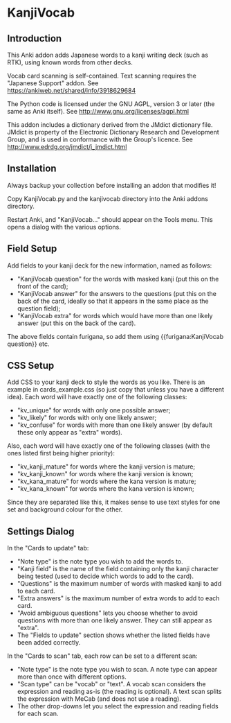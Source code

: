 KanjiVocab
==========

Introduction
------------

This Anki addon adds Japanese words to a kanji writing deck (such as RTK), using known words from other decks.

Vocab card scanning is self-contained. Text scanning requires the "Japanese Support" addon. See https://ankiweb.net/shared/info/3918629684

The Python code is licensed under the GNU AGPL, version 3 or later (the same as Anki itself). See http://www.gnu.org/licenses/agpl.html

This addon includes a dictionary derived from the JMdict dictionary file. JMdict is property of the Electronic Dictionary Research and Development Group, and is used in conformance with the Group's licence. See http://www.edrdg.org/jmdict/j_jmdict.html

Installation
------------

Always backup your collection before installing an addon that modifies it!

Copy KanjiVocab.py and the kanjivocab directory into the Anki addons directory.

Restart Anki, and "KanjiVocab..." should appear on the Tools menu. This opens a dialog with the various options.

Field Setup
-----------

Add fields to your kanji deck for the new information, named as follows:

* "KanjiVocab question" for the words with masked kanji (put this on the front of the card);
* "KanjiVocab answer" for the answers to the questions (put this on the back of the card, ideally so that it appears in the same place as the question field);
* "KanjiVocab extra" for words which would have more than one likely answer (put this on the back of the card).

The above fields contain furigana, so add them using {{furigana:KanjiVocab question}} etc.

CSS Setup
---------

Add CSS to your kanji deck to style the words as you like. There is an example in cards_example.css (so just copy that unless you have a different idea). Each word will have exactly one of the following classes:

* "kv_unique" for words with only one possible answer;
* "kv_likely" for words with only one likely answer;
* "kv_confuse" for words with more than one likely answer (by default these only appear as "extra" words).

Also, each word will have exactly one of the following classes (with the ones listed first being higher priority):

* "kv_kanji_mature" for words where the kanji version is mature;
* "kv_kanji_known" for words where the kanji version is known;
* "kv_kana_mature" for words where the kana version is mature;
* "kv_kana_known" for words where the kana version is known;

Since they are separated like this, it makes sense to use text styles for one set and background colour for the other.

Settings Dialog
---------------

In the "Cards to update" tab:

* "Note type" is the note type you wish to add the words to.
* "Kanji field" is the name of the field containing only the kanji character being tested (used to decide which words to add to the card).
* "Questions" is the maximum number of words with masked kanji to add to each card.
* "Extra answers" is the maximum number of extra words to add to each card.
* "Avoid ambiguous questions" lets you choose whether to avoid questions with more than one likely answer. They can still appear as "extra".
* The "Fields to update" section shows whether the listed fields have been added correctly.

In the "Cards to scan" tab, each row can be set to a different scan:

* "Note type" is the note type you wish to scan. A note type can appear more than once with different options.
* "Scan type" can be "vocab" or "text". A vocab scan considers the expression and reading as-is (the reading is optional). A text scan splits the expression with MeCab (and does not use a reading).
* The other drop-downs let you select the expression and reading fields for each scan.

